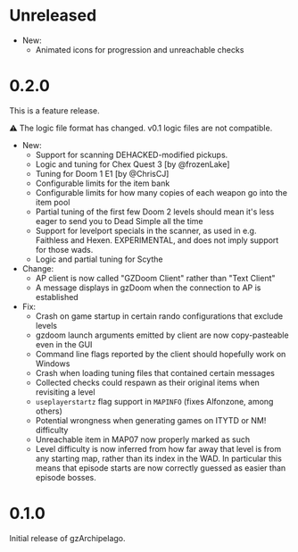 # Unreleased

- New:
  - Animated icons for progression and unreachable checks

# 0.2.0

This is a feature release.

⚠️ The logic file format has changed. v0.1 logic files are not compatible.

- New:
  - Support for scanning DEHACKED-modified pickups.
  - Logic and tuning for Chex Quest 3 [by @frozenLake]
  - Tuning for Doom 1 E1 [by @ChrisCJ]
  - Configurable limits for the item bank
  - Configurable limits for how many copies of each weapon go into the item pool
  - Partial tuning of the first few Doom 2 levels should mean it's less eager to
    send you to Dead Simple all the time
  - Support for levelport specials in the scanner, as used in e.g. Faithless
    and Hexen. EXPERIMENTAL, and does not imply support for those wads.
  - Logic and partial tuning for Scythe
- Change:
  - AP client is now called "GZDoom Client" rather than "Text Client"
  - A message displays in gzDoom when the connection to AP is established
- Fix:
  - Crash on game startup in certain rando configurations that exclude levels
  - gzdoom launch arguments emitted by client are now copy-pasteable even in
    the GUI
  - Command line flags reported by the client should hopefully work on Windows
  - Crash when loading tuning files that contained certain messages
  - Collected checks could respawn as their original items when revisiting a level
  - `useplayerstartz` flag support in `MAPINFO` (fixes Alfonzone, among others)
  - Potential wrongness when generating games on ITYTD or NM! difficulty
  - Unreachable item in MAP07 now properly marked as such
  - Level difficulty is now inferred from how far away that level is from any
    starting map, rather than its index in the WAD. In particular this means
    that episode starts are now correctly guessed as easier than episode bosses.

# 0.1.0

Initial release of gzArchipelago.

